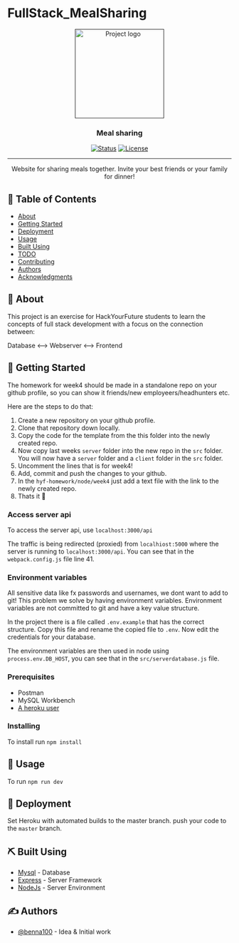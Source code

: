 # FullStack_MealSharing
<p align="center">
  <a href="" rel="noopener">
 <img width=200px height=200px src="https://www.hackyourfuture.dk/static/logo-dark.svg" alt="Project logo"></a>
</p>

<h3 align="center">Meal sharing</h3>

<div align="center">

  [![Status](https://img.shields.io/badge/status-active-success.svg)]()
  [![License](https://img.shields.io/badge/license-MIT-blue.svg)](/LICENSE)

</div>

---

<p align="center"> Website for sharing meals together. Invite your best friends or your family for dinner!
    <br> 
</p>

## 📝 Table of Contents
- [About](#about)
- [Getting Started](#getting_started)
- [Deployment](#deployment)
- [Usage](#usage)
- [Built Using](#built_using)
- [TODO](../TODO.md)
- [Contributing](../CONTRIBUTING.md)
- [Authors](#authors)
- [Acknowledgments](#acknowledgement)

## 🧐 About <a name = "about"></a>
This project is an exercise for HackYourFuture students to learn the concepts of full stack development with a focus on the connection between:

Database <--> Webserver <--> Frontend

## 🏁 Getting Started <a name = "getting_started"></a>
The homework for week4 should be made in a standalone repo on your github profile, so you can show it friends/new employeers/headhunters etc. 

Here are the steps to do that:

1. Create a new repository on your github profile. 
2. Clone that repository down locally. 
3. Copy the code for the template from the this folder into the newly created repo. 
4. Now copy last weeks `server` folder into the new repo in the `src` folder. You will now have a `server` folder and a `client` folder in the `src` folder.
5. Uncomment the lines that is for week4!
6. Add, commit and push the changes to your github.
7. In the `hyf-homework/node/week4` just add a text file with the link to the newly created repo.
8. Thats it 🎉

### Access server api
To access the server api, use `localhost:3000/api`

The traffic is being redirected (proxied) from `localhiost:5000` where the server is running to `localhost:3000/api`. You can see that in the `webpack.config.js` file line 41. 

### Environment variables
All sensitive data like fx passwords and usernames, we dont want to add to git! This problem we solve by having environment variables. Environment variables are not committed to git and have a key value structure. 

In the project there is a file called `.env.example` that has the correct structure. Copy this file and rename the copied file to `.env`. Now edit the credentials for your database.

The environment variables are then used in node using `process.env.DB_HOST`, you can see that in the `src/serverdatabase.js` file. 

### Prerequisites
- Postman
- MySQL Workbench
- [A heroku user](https://heroku.com) 

### Installing
To install run `npm install`

## 🎈 Usage <a name="usage"></a>
To run `npm run dev`

## 🚀 Deployment <a name = "deployment"></a>
Set Heroku with automated builds to the master branch.  push your code to the `master` branch. 

## ⛏️ Built Using <a name = "built_using"></a>
- [Mysql](https://www.npmjs.com/package/mysql) - Database
- [Express](https://expressjs.com/) - Server Framework
- [NodeJs](https://nodejs.org/en/) - Server Environment

## ✍️ Authors <a name = "authors"></a>
- [@benna100](https://github.com/benna100) - Idea & Initial work